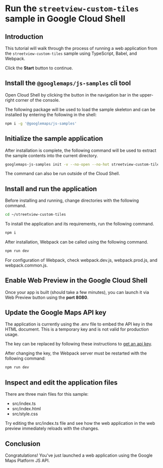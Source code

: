 # Run the `streetview-custom-tiles` sample in Google Cloud Shell

<walkthrough-tutorial-duration duration="10"/>

## Introduction

This tutorial will walk through the process of running a web application from
the `streetview-custom-tiles` sample using TypeScript, Babel, and Webpack.

Click the **Start** button to continue.

## Install the `@googlemaps/js-samples` cli tool

Open Cloud Shell by clicking the
<walkthrough-cloud-shell-icon></walkthrough-cloud-shell-icon> button in the
navigation bar in the upper-right corner of the console.

The following package will be used to load the sample skeleton and can be
installed by entering the following in the shell:

```bash
npm i -g '@googlemaps/js-samples'
```

## Initialize the sample application

After installation is complete, the following command will be used to extract
the sample contents into the current directory.

```bash
googlemaps-js-samples init -v --no-open --no-hot streetview-custom-tiles ~/streetview-custom-tiles
```

The command can also be run outside of the Cloud Shell.

## Install and run the application

Before installing and running, change directories with the following command.

```bash
cd ~/streetview-custom-tiles
```

To install the application and its requirements, run the following command.

```bash
npm i
```

After installation, Webpack can be called using the following command.

```bash
npm run dev
```

For configuration of Webpack, check
<walkthrough-editor-open-file filePath="streetview-custom-tiles/webpack.dev.js">webpack.dev.js</walkthrough-editor-open-file>,
<walkthrough-editor-open-file filePath="streetview-custom-tiles/webpack.prod.js">webpack.prod.js</walkthrough-editor-open-file>,
and
<walkthrough-editor-open-file filePath="streetview-custom-tiles/webpack.common.js">webpack.common.js</walkthrough-editor-open-file>.

## Enable Web Preview in the Google Cloud Shell

Once your app is built (should take a few minutes), you can launch it via
<walkthrough-spotlight-pointer target="cloudshell" spotlightId="devshell-web-preview-button">Web
Preview button</walkthrough-spotlight-pointer> using the **port 8080**.

## Update the Google Maps API key

The application is currently using the
<walkthrough-editor-open-file filePath="streetview-custom-tiles/.env">.env</walkthrough-editor-open-file>
file to embed the API key in the HTML document. This is a temporary key and is
not valid for production usage.

The key can be replaced by following these instructions to
[get an api key](https://developers.google.com/maps/documentation/javascript/get-api-key).

After changing the key, the Webpack server must be restarted with the following
command:

```bash
npm run dev
```

## Inspect and edit the application files

There are three main files for this sample:

*   <walkthrough-editor-open-file filePath="streetview-custom-tiles/src/index.ts">src/index.ts</walkthrough-editor-open-file>
*   <walkthrough-editor-open-file filePath="streetview-custom-tiles/src/index.html">src/index.html</walkthrough-editor-open-file>
*   <walkthrough-editor-open-file filePath="streetview-custom-tiles/src/style.css">src/style.css</walkthrough-editor-open-file>

Try editing the <walkthrough-editor-open-file filePath="streetview-custom-tiles/src/index.ts">src/index.ts</walkthrough-editor-open-file> file and see how the web application in the web preview immediately reloads with the changes.

## Conclusion

<walkthrough-conclusion-trophy></walkthrough-conclusion-trophy>

Congratulations! You've just launched a web application using the Google Maps
Platform JS API.
